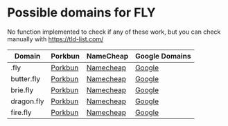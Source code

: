 # Possible domains for FLY

No function implemented to check if any of these work, but you can check manually with https://tld-list.com/

| Domain | Porkbun | NameCheap | Google Domains |
|---|---|---|---|
| .fly | [Porkbun](https://porkbun.com/checkout/search?prb=e814663da1&tlds=&idnLanguage=&search=search&q=.fly) | [Namecheap](https://www.namecheap.com/domains/registration/results/?domain=.fly) | [Google](https://domains.google.com/registrar/search?searchTerm=.fly) |
| butter.fly | [Porkbun](https://porkbun.com/checkout/search?prb=e814663da1&tlds=&idnLanguage=&search=search&q=butter.fly) | [Namecheap](https://www.namecheap.com/domains/registration/results/?domain=butter.fly) | [Google](https://domains.google.com/registrar/search?searchTerm=butter.fly) |
| brie.fly | [Porkbun](https://porkbun.com/checkout/search?prb=e814663da1&tlds=&idnLanguage=&search=search&q=brie.fly) | [Namecheap](https://www.namecheap.com/domains/registration/results/?domain=brie.fly) | [Google](https://domains.google.com/registrar/search?searchTerm=brie.fly) |
| dragon.fly | [Porkbun](https://porkbun.com/checkout/search?prb=e814663da1&tlds=&idnLanguage=&search=search&q=dragon.fly) | [Namecheap](https://www.namecheap.com/domains/registration/results/?domain=dragon.fly) | [Google](https://domains.google.com/registrar/search?searchTerm=dragon.fly) |
| fire.fly | [Porkbun](https://porkbun.com/checkout/search?prb=e814663da1&tlds=&idnLanguage=&search=search&q=fire.fly) | [Namecheap](https://www.namecheap.com/domains/registration/results/?domain=fire.fly) | [Google](https://domains.google.com/registrar/search?searchTerm=fire.fly) |
